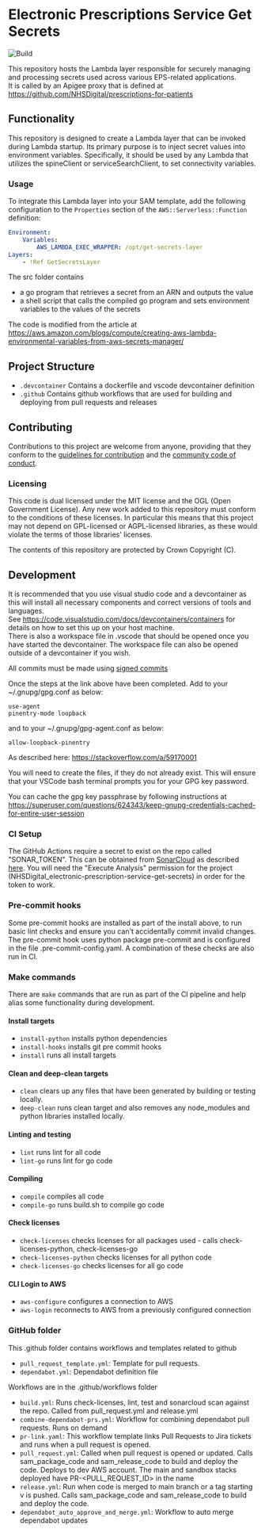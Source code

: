 # Electronic Prescriptions Service Get Secrets

![Build](https://github.com/NHSDigital/electronic-prescription-service-get-secrets/workflows/release/badge.svg?branch=main)

This repository hosts the Lambda layer responsible for securely managing and processing secrets used across various EPS-related applications.  
It is called by an Apigee proxy that is defined at https://github.com/NHSDigital/prescriptions-for-patients

## Functionality

This repository is designed to create a Lambda layer that can be invoked during Lambda startup. Its primary purpose is to inject secret values into environment variables. Specifically, it should be used by any Lambda that utilizes the spineClient or serviceSearchClient, to set connectivity variables.

### Usage

To integrate this Lambda layer into your SAM template, add the following configuration to the `Properties` section of the `AWS::Serverless::Function` definition:

```yaml
Environment:
    Variables:
        AWS_LAMBDA_EXEC_WRAPPER: /opt/get-secrets-layer
Layers:
    - !Ref GetSecretsLayer
```

The src folder contains

- a go program that retrieves a secret from an ARN and outputs the value
- a shell script that calls the compiled go program and sets environment variables to the values of the secrets

The code is modified from the article at https://aws.amazon.com/blogs/compute/creating-aws-lambda-environmental-variables-from-aws-secrets-manager/

## Project Structure

- `.devcontainer` Contains a dockerfile and vscode devcontainer definition
- `.github` Contains github workflows that are used for building and deploying from pull requests and releases

## Contributing

Contributions to this project are welcome from anyone, providing that they conform to the [guidelines for contribution](./CONTRIBUTING.md) and the [community code of conduct](./CODE_OF_CONDUCT.md).

### Licensing

This code is dual licensed under the MIT license and the OGL (Open Government License). Any new work added to this repository must conform to the conditions of these licenses. In particular this means that this project may not depend on GPL-licensed or AGPL-licensed libraries, as these would violate the terms of those libraries' licenses.

The contents of this repository are protected by Crown Copyright (C).

## Development

It is recommended that you use visual studio code and a devcontainer as this will install all necessary components and correct versions of tools and languages.  
See https://code.visualstudio.com/docs/devcontainers/containers for details on how to set this up on your host machine.  
There is also a workspace file in .vscode that should be opened once you have started the devcontainer. The workspace file can also be opened outside of a devcontainer if you wish.  

All commits must be made using [signed commits](https://docs.github.com/en/authentication/managing-commit-signature-verification/signing-commits)

Once the steps at the link above have been completed. Add to your ~/.gnupg/gpg.conf as below:

```
use-agent
pinentry-mode loopback
```

and to your ~/.gnupg/gpg-agent.conf as below:

```
allow-loopback-pinentry
```

As described here:
https://stackoverflow.com/a/59170001

You will need to create the files, if they do not already exist.
This will ensure that your VSCode bash terminal prompts you for your GPG key password.

You can cache the gpg key passphrase by following instructions at https://superuser.com/questions/624343/keep-gnupg-credentials-cached-for-entire-user-session

### CI Setup

The GitHub Actions require a secret to exist on the repo called "SONAR_TOKEN".
This can be obtained from [SonarCloud](https://sonarcloud.io/)
as described [here](https://docs.sonarsource.com/sonarqube/latest/user-guide/user-account/generating-and-using-tokens/).
You will need the "Execute Analysis" permission for the project (NHSDigital_electronic-prescription-service-get-secrets) in order for the token to work.

### Pre-commit hooks

Some pre-commit hooks are installed as part of the install above, to run basic lint checks and ensure you can't accidentally commit invalid changes.
The pre-commit hook uses python package pre-commit and is configured in the file .pre-commit-config.yaml.
A combination of these checks are also run in CI.

### Make commands

There are `make` commands that are run as part of the CI pipeline and help alias some functionality during development.

#### Install targets

- `install-python` installs python dependencies
- `install-hooks` installs git pre commit hooks
- `install` runs all install targets

#### Clean and deep-clean targets

- `clean` clears up any files that have been generated by building or testing locally.
- `deep-clean` runs clean target and also removes any node_modules and python libraries installed locally.

#### Linting and testing

- `lint` runs lint for all code
- `lint-go` runs lint for go code

#### Compiling

- `compile` compiles all code
- `compile-go` runs build.sh to compile go code

#### Check licenses

- `check-licenses` checks licenses for all packages used - calls check-licenses-python, check-licenses-go
- `check-licenses-python` checks licenses for all python code
- `check-licenses-go` checks licenses for all go code

#### CLI Login to AWS

- `aws-configure` configures a connection to AWS
- `aws-login` reconnects to AWS from a previously configured connection

### GitHub folder

This .github folder contains workflows and templates related to github

- `pull_request_template.yml`: Template for pull requests.
- `dependabot.yml`: Dependabot definition file

Workflows are in the .github/workflows folder

- `build.yml`: Runs check-licenses, lint, test and sonarcloud scan against the repo. Called from pull_request.yml and release.yml
- `combine-dependabot-prs.yml`: Workflow for combining dependabot pull requests. Runs on demand
- `pr-link.yaml`: This workflow template links Pull Requests to Jira tickets and runs when a pull request is opened.
- `pull_request.yml`: Called when pull request is opened or updated. Calls sam_package_code and sam_release_code to build and deploy the code. Deploys to dev AWS account. The main and sandbox stacks deployed have PR-<PULL_REQUEST_ID> in the name
- `release.yml`: Run when code is merged to main branch or a tag starting v is pushed. Calls sam_package_code and sam_release_code to build and deploy the code.
- `dependabot_auto_approve_and_merge.yml`: Workflow to auto merge dependabot updates
